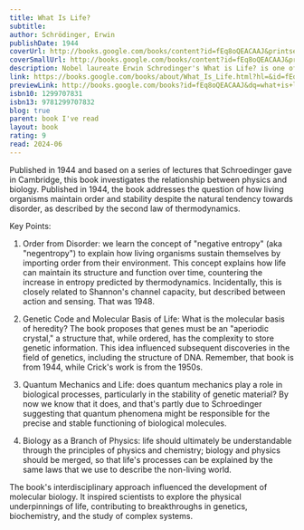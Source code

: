 ```yaml
---  
title: What Is Life?  
subtitle:   
author: Schrödinger, Erwin  
publishDate: 1944  
coverUrl: http://books.google.com/books/content?id=fEq8oQEACAAJ&printsec=frontcover&img=1&zoom=1&source=gbs_api  
coverSmallUrl: http://books.google.com/books/content?id=fEq8oQEACAAJ&printsec=frontcover&img=1&zoom=5&source=gbs_api  
description: Nobel laureate Erwin Schrodinger's What is Life? is one of the great science classics of the twentieth century. A distinguished physicist's exploration of the question which lies at the heart of biology, it was written for the layman, but proved one of the spurs to the birth of molecular biology and the subsequent discovery of the structure of DNA. The philosopher Karl Popper hailed it as a 'beautiful and important book' by 'a great man to whom I owe a personal debt for many exciting discussions'. It appears here together with Mind and Matter, his essay investigating a relationship which has eluded and puzzled philosophers since the earliest times. Schrodinger asks what place consciousness occupies in the evolution of life, and what part the state of development of the human mind plays in moral questions. Brought together with these two classics are Schrodinger's autobiographical sketches, published and translated here for the first time. They offer a fascinating fragmentary account of his life as a background to his scientific writings, making this volume a valuable additon to the shelves of scientist and layman alike."  
link: https://books.google.com/books/about/What_Is_Life.html?hl=&id=fEq8oQEACAAJ  
previewLink: http://books.google.com/books?id=fEq8oQEACAAJ&dq=what+is+life&hl=&as_pt=BOOKS&cd=1&source=gbs_api  
isbn10: 1299707831  
isbn13: 9781299707832  
blog: true  
parent: book I've read  
layout: book  
rating: 9  
read: 2024-06  
---  
```

  
Published in 1944 and based on a series of lectures that Schroedinger gave in Cambridge, this book investigates the relationship between physics and biology. Published in 1944, the book addresses the question of how living organisms maintain order and stability despite the natural tendency towards disorder, as described by the second law of thermodynamics.  
  
Key Points:  
1. Order from Disorder: we learn the concept of "negative entropy" (aka "negentropy") to explain how living organisms sustain themselves by importing order from their environment. This concept explains how life can maintain its structure and function over time, countering the increase in entropy predicted by thermodynamics. Incidentally, this is closely related to Shannon's channel capacity, but described between action and sensing. That was 1948.  
  
2. Genetic Code and Molecular Basis of Life: What is the molecular basis of heredity? The book  proposes that genes must be an "aperiodic crystal," a structure that, while ordered, has the complexity to store genetic information. This idea influenced subsequent discoveries in the field of genetics, including the structure of DNA.  Remember, that book is from 1944, while Crick's work is from the 1950s.  
  
3. Quantum Mechanics and Life: does quantum mechanics play a role in biological processes, particularly in the stability of genetic material? By now we know that it does, and that's partly due to Schroedinger suggesting that quantum phenomena might be responsible for the precise and stable functioning of biological molecules.  
  
4. Biology as a Branch of Physics: life should ultimately be understandable through the principles of physics and chemistry; biology and physics should be merged, so that life's processes can be explained by the same laws that we use to describe the non-living world.  
  
The book's interdisciplinary approach influenced the development of molecular biology. It inspired scientists to explore the physical underpinnings of life, contributing to breakthroughs in genetics, biochemistry, and the study of complex systems.